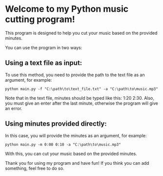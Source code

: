 # Welcome to my Python music cutting program!

This program is designed to help you cut your music based on the provided minutes.

You can use the program in two ways:

## Using a text file as input:

To use this method, you need to provide the path to the text file as an argument, for example:

    python main.py -f "C:\path\to\text_file.txt" -a "C:\path\to\music.mp3"

Note that in the text file, minutes should be typed like this: 1:20 2:30. Also, you must give an enter after the last minute, otherwise the program will give an error.

## Using minutes provided directly:

In this case, you will provide the minutes as an argument, for example:

    python main.py -m 0:00 0:10 -a "C:\path\to\music.mp3"

With this, you can cut your music based on the provided minutes.

Thank you for using my program and have fun! If you think you can add something, feel free to do so.
